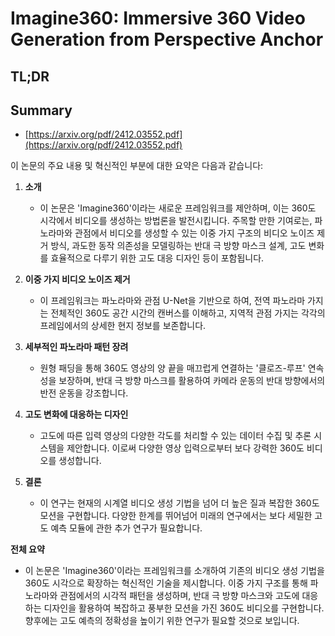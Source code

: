# Imagine360: Immersive 360 Video Generation from Perspective Anchor
## TL;DR
## Summary
- [https://arxiv.org/pdf/2412.03552.pdf](https://arxiv.org/pdf/2412.03552.pdf)

이 논문의 주요 내용 및 혁신적인 부분에 대한 요약은 다음과 같습니다:

1. **소개**
   - 이 논문은 'Imagine360'이라는 새로운 프레임워크를 제안하며, 이는 360도 시각에서 비디오를 생성하는 방법론을 발전시킵니다. 주목할 만한 기여로는, 파노라마와 관점에서 비디오를 생성할 수 있는 이중 가지 구조의 비디오 노이즈 제거 방식, 과도한 동작 의존성을 모델링하는 반대 극 방향 마스크 설계, 고도 변화를 효율적으로 다루기 위한 고도 대응 디자인 등이 포함됩니다.

2. **이중 가지 비디오 노이즈 제거**
   - 이 프레임워크는 파노라마와 관점 U-Net을 기반으로 하여, 전역 파노라마 가지는 전체적인 360도 공간 시간의 캔버스를 이해하고, 지역적 관점 가지는 각각의 프레임에서의 상세한 현지 정보를 보존합니다.

3. **세부적인 파노라마 패턴 장려**
   - 원형 패딩을 통해 360도 영상의 양 끝을 매끄럽게 연결하는 '클로즈-루프' 연속성을 보장하며, 반대 극 방향 마스크를 활용하여 카메라 운동의 반대 방향에서의 반전 운동을 강조합니다.

4. **고도 변화에 대응하는 디자인**
   - 고도에 따른 입력 영상의 다양한 각도를 처리할 수 있는 데이터 수집 및 추론 시스템을 제안합니다. 이로써 다양한 영상 입력으로부터 보다 강력한 360도 비디오를 생성합니다.

5. **결론**
   - 이 연구는 현재의 시계열 비디오 생성 기법을 넘어 더 높은 질과 복잡한 360도 모션을 구현합니다. 다양한 한계를 뛰어넘어 미래의 연구에서는 보다 세밀한 고도 예측 모듈에 관한 추가 연구가 필요합니다.

**전체 요약**
- 이 논문은 'Imagine360'이라는 프레임워크를 소개하여 기존의 비디오 생성 기법을 360도 시각으로 확장하는 혁신적인 기술을 제시합니다. 이중 가지 구조를 통해 파노라마와 관점에서의 시각적 패턴을 생성하며, 반대 극 방향 마스크와 고도에 대응하는 디자인을 활용하여 복잡하고 풍부한 모션을 가진 360도 비디오를 구현합니다. 향후에는 고도 예측의 정확성을 높이기 위한 연구가 필요할 것으로 보입니다.